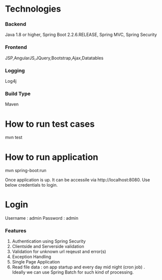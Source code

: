 # Technologies
### Backend
Java 1.8 or higher, Spring Boot 2.2.6.RELEASE, Spring MVC, Spring Security
### Frontend
JSP,AngularJS,JQuery,Bootstrap,Ajax,Datatables
### Logging
Log4j
### Build Type
Maven

# How to run test cases
mvn test
# How to run application
mvn spring-boot:run

Once application is up. It can be accessile via http://localhost:8080. Use below credentials to login.

# Login
Username : admin
Password : admin

### Features
1. Authentication using Spring Security
2. Clientside and Serverside validation
3. Validation for unknown url reqeust and error(s)
4. Exception Handling
5. Single Page Application
6. Read file data : on app startup and every day mid night (cron job) . Ideally we can use Spring Batch for such kind of processing.
